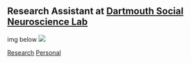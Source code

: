 ## Research Assistant at [Dartmouth Social Neuroscience Lab](http://www.dartmouth-socialneurolab.com)

img below
![](images/sid.jpg)

[Research](Research.md)
[Personal](Personal.md)

